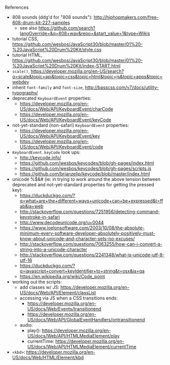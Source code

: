 
References
- 808 sounds (ddg'd for "808 sounds"): http://hiphopmakers.com/free-808-drum-kit-227-samples
  - see also https://github.com/search?langOverride=&q=808+wav&repo=&start_value=1&type=Wikis
- tutorial CSS, https://github.com/wesbos/JavaScript30/blob/master/01%20-%20JavaScript%20Drum%20Kit/style.css
- tutorial HTML, https://github.com/wesbos/JavaScript30/blob/master/01%20-%20JavaScript%20Drum%20Kit/index-START.html
- `scale()`, https://developer.mozilla.org/en-US/search?q=scale&topic=api&topic=css&topic=html&topic=js&topic=apps&topic=webdev
- inherit `font-family` and `font-size`, http://basscss.com/v7/docs/utility-typography/
- deprecated `KeyboardEvent` properties:
  - https://developer.mozilla.org/en-US/docs/Web/API/KeyboardEvent/charCode
  - https://developer.mozilla.org/en-US/docs/Web/API/KeyboardEvent/keyCode
- not-yet-standard (non-safari) `KeyboardEvent` properties:
  - https://developer.mozilla.org/en-US/docs/Web/API/KeyboardEvent/key
  - https://developer.mozilla.org/en-US/docs/Web/API/KeyboardEvent/code
- `KeyboardEvent.keyCode` look ups:
  - http://keycode.info/
  - https://github.com/wesbos/keycodes/blob/gh-pages/index.html
  - https://github.com/wesbos/keycodes/blob/gh-pages/scripts.js
  - https://github.com/brianzelip/keycode/blob/master/index.html
- unicode %$&# (ie: in trying to work around the above tension between deprecated and not-yet-standard properties for getting the pressed key):
  - https://duckduckgo.com/?q=what+are+the+different+ways+unicode+can+be+expressed&t=ffab&ia=web
  - http://stackoverflow.com/questions/7251956/detecting-command-keystroke-in-safari
  - http://www.decodeunicode.org/u+0044
  - https://www.joelonsoftware.com/2003/10/08/the-absolute-minimum-every-software-developer-absolutely-positively-must-know-about-unicode-and-character-sets-no-excuses/
  - http://stackoverflow.com/questions/7063255/how-can-i-convert-a-string-into-a-unicode-character
  - http://stackoverflow.com/questions/2241348/what-is-unicode-utf-8-utf-16
  - https://duckduckgo.com/?q=javascript+convert+keyIdentifier+to+string&t=osx&ia=qa
  - https://en.wikipedia.org/wiki/Code_point
- working out the scripts:
  - add classes w/ JS: https://developer.mozilla.org/en-US/docs/Web/API/Element/classList
  - accessing via JS when a CSS transitions ends:
    - https://developer.mozilla.org/en-US/docs/Web/Events/transitionend
    - https://developer.mozilla.org/en-US/docs/Web/API/GlobalEventHandlers/ontransitionend
  - audio:
    - play(): https://developer.mozilla.org/en-US/docs/Web/API/HTMLMediaElement/play
    - currentTime: https://developer.mozilla.org/en-US/docs/Web/API/HTMLMediaElement/currentTime
- `<kbd>`: https://developer.mozilla.org/en-US/docs/Web/HTML/Element/kbd
